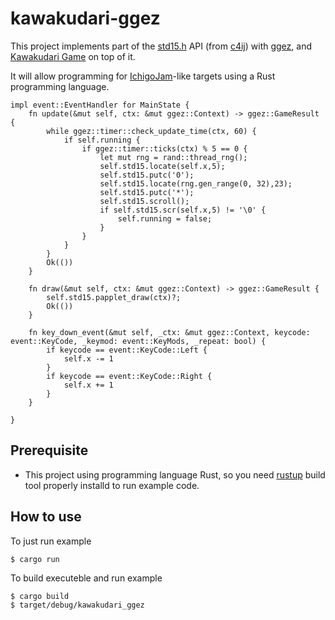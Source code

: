 # kawakudari-ggez

This project implements part of the [std15.h](https://github.com/IchigoJam/c4ij/blob/master/src/std15.h) API (from [c4ij](https://github.com/IchigoJam/c4ij)) with [ggez](https://ggez.rs), and [Kawakudari Game](https://ichigojam.github.io/print/en/KAWAKUDARI.html) on top of it.

It will allow programming for [IchigoJam](https://ichigojam.net/index-en.html)-like targets using a Rust programming language.
```
impl event::EventHandler for MainState {
    fn update(&mut self, ctx: &mut ggez::Context) -> ggez::GameResult {
        while ggez::timer::check_update_time(ctx, 60) {
            if self.running {
                if ggez::timer::ticks(ctx) % 5 == 0 {
                    let mut rng = rand::thread_rng();
                    self.std15.locate(self.x,5);
                    self.std15.putc('0');
                    self.std15.locate(rng.gen_range(0, 32),23);
                    self.std15.putc('*');
                    self.std15.scroll();
                    if self.std15.scr(self.x,5) != '\0' {
                        self.running = false;
                    }
                }
            }
        }
        Ok(())
    }

    fn draw(&mut self, ctx: &mut ggez::Context) -> ggez::GameResult {
        self.std15.papplet_draw(ctx)?;
        Ok(())
    }

    fn key_down_event(&mut self, _ctx: &mut ggez::Context, keycode: event::KeyCode, _keymod: event::KeyMods, _repeat: bool) {
        if keycode == event::KeyCode::Left {
            self.x -= 1
        }
        if keycode == event::KeyCode::Right {
            self.x += 1
        }
    }

}
```

## Prerequisite

* This project using programming language Rust, so you need [rustup](https://rustup.rs) build tool properly installd to run example code.


## How to use

To just run example
```
$ cargo run
```

To build executeble and run example
```
$ cargo build
$ target/debug/kawakudari_ggez
```

